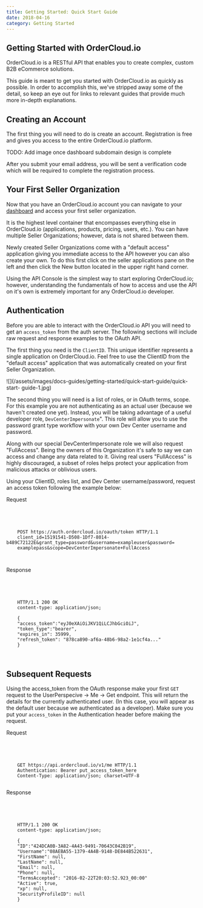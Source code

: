 ```yaml
---
title: Getting Started: Quick Start Guide
date: 2018-04-16
category: Getting Started
---
```



## Getting Started with OrderCloud.io

OrderCloud.io is a RESTful API that enables you to create complex, custom B2B
eCommerce solutions.

This guide is meant to get you started with OrderCloud.io as quickly as
possible. In order to accomplish this, we've stripped away some of the
detail, so keep an eye out for links to relevant guides that provide much more
in-depth explanations.

## Creating an Account

The first thing you will need to do is create an account. Registration is free
and gives you access to the entire OrderCloud.io platform.



TODO: Add image once dashboard subdomain design is complete

After you submit your email address, you will be sent a verification code
which will be required to complete the registration process.

## Your First Seller Organization

Now that you have an OrderCloud.io account you can navigate to your
[dashboard](https://dashboard.ordercloud.io) and access your first seller
organization.

It is the highest level container that encompasses everything else in
OrderCloud.io (applications, products, pricing, users, etc.). You can have
multiple Seller Organizations; however, data is not shared between them.

Newly created Seller Organizations come with a "default access" application
giving you immediate access to the API however you can also create your own.
To do this first click on the seller applications pane on the left and then
click the  New button located in the upper right hand corner.

Using the API Console is the simplest way to start exploring OrderCloud.io;
however, understanding the fundamentals of how to access and use the API on
it's own is extremely important for any OrderCloud.io developer.

## Authentication

Before you are able to interact with the OrderCloud.io API you will need to
get an `access_token` from the auth server. The following sections will
include raw request and response examples to the OAuth API.

The first thing you need is the `ClientID`. This unique identifier represents
a single application on OrderCloud.io. Feel free to use the ClientID from the
"default access" application that was automatically created on your first
Seller Organization.



![](/assets/images/docs-guides/getting-started/quick-start-guide/quick-start-
guide-1.jpg)

The second thing you will need is a list of roles, or in OAuth terms, scope.
For this example you are not authenticating as an actual user (because we
haven't created one yet). Instead, you will be taking advantage of a useful
developer role, `DevCenterImpersonate`". This role will allow you to use the
password grant type workflow with your own Dev Center username and password.

Along with our special DevCenterImpersonate role we will also request
"FullAccess". Being the owners of this Organization it's safe to say we can
access and change any data related to it. Giving real users "FullAccess" is
highly discouraged, a subset of roles helps protect your application from
malicious attacks or oblivious users.

Using your ClientID, roles list, and Dev Center username/password, request an
access token following the example below:



  

Request

```


    
    
    POST https://auth.ordercloud.io/oauth/token HTTP/1.1
    client_id=15191541-D508-1Df7-8014-b489C72122E&grant_type=password&username=exampleuser&password=
    examplepass&scope=DevCenterImpersonate+FullAccess
    
    

```



  

Response

```


    
    
    HTTP/1.1 200 OK
    content-type: application/json;
    
    {
    "access_token":"eyJ0eXAiOiJKV1QiLCJhbGciOiJ",
    "token_type":"bearer",
    "expires_in": 35999,
    "refresh_token": "878ca890-af6a-48b6-98a2-1e1cf4a..."
    }
    
    

```

##  Subsequent Requests

Using the access_token from the OAuth response make your first `GET` request
to the UserPerspecive → Me → Get endpoint. This will return the details for
the currently authenticated user. (In this case, you will appear as the
default user because we authenticated as a developer). Make sure you put your
`access_token` in the Authentication header before making the request.



  

Request

```


    
    
    GET https://api.ordercloud.io/v1/me HTTP/1.1
    Authentication: Bearer put_access_token_here
    Content-Type: application/json; charset=UTF-8
    

```



  

Response

```


    
    
    HTTP/1.1 200 OK
    content-type: application/json;
    
    {
    "ID":"424DCA0B-3A82-4A43-9491-70643C042B19",
    "Username":"08AEBA55-1379-4A4B-9148-DE844B522631",
    "FirstName": null,
    "LastName": null,
    "Email": null,
    "Phone": null,
    "TermsAccepted": "2016-02-22T20:03:52.923_00:00"
    "Active": true,
    "xp": null,
    "SecurityProfileID": null
    }
    
    

```



